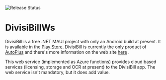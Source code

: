 ![Release Status](https://github.com/david-maw/DivisiBillWs/actions/workflows/azure-functions-app-release-alternate.yml/badge.svg)

# DivisiBillWs

DivisiBill is a free .NET MAUI project with only an Android build at present. It is available in the [Play Store](https://play.google.com/store/apps/details?id=com.autoplus.divisibill). DivisiBill is currently
the only product of [AutoPlus](http://autopl.us) and there's more information on the web site [here](https://www.autopl.us/divisibill/index.html) .

This web service (implemented as Azure functions) provides cloud based services (licensing, storage and OCR at present) to the DivisiBill app. The web service isn't mandatory, but it does add value. 
